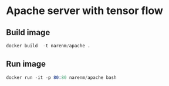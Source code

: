 # Apache server with tensor flow

## Build image

```s
docker build  -t narenm/apache .
```

## Run image

```s
docker run -it -p 80:80 narenm/apache bash
```